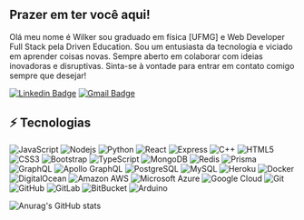 ## Prazer em ter você aqui!
Olá meu nome é Wilker sou graduado em física [UFMG] e Web Developer Full Stack pela Driven Education.
Sou um entusiasta da tecnologia e viciado em aprender coisas novas.
Sempre aberto em colaborar com ideias inovadoras e disruptivas. Sinta-se à vontade para entrar em contato comigo sempre que desejar!


[![Linkedin Badge](https://img.shields.io/badge/-wilkermizael-blue?style=flat-square&logo=Linkedin&logoColor=white&link=https://www.linkedin.com/in/wilkermizael/)](https://www.linkedin.com/in/wilkermizael/)
[![Gmail Badge](https://img.shields.io/badge/-wilkermizael@gmail.com-c14438?style=flat-square&logo=Gmail&logoColor=white&link=mailto:kanna6501@gmail.com)](mailto:wilkermizael@gmail.com)

## ⚡ Tecnologias

![JavaScript](https://img.shields.io/badge/-JavaScript-black?style=flat-square&logo=javascript)
![Nodejs](https://img.shields.io/badge/-Nodejs-black?style=flat-square&logo=Node.js)
![Python](https://img.shields.io/badge/-PostgreSQL-D2691E?style=flat-square&logo=Postgresql)
![React](https://img.shields.io/badge/-React-black?style=flat-square&logo=react)
![Express](https://img.shields.io/badge/-Express-E34A86?style=flat-square&logo=Express)
![C++](https://img.shields.io/badge/-C++-00599C?style=flat-square&logo=c)
![HTML5](https://img.shields.io/badge/-HTML5-E34F26?style=flat-square&logo=html5&logoColor=white)
![CSS3](https://img.shields.io/badge/-CSS3-1572B6?style=flat-square&logo=css3)
![Bootstrap](https://img.shields.io/badge/-Bootstrap-563D7C?style=flat-square&logo=bootstrap)
![TypeScript](https://img.shields.io/badge/-TypeScript-007ACC?style=flat-square&logo=typescript)
![MongoDB](https://img.shields.io/badge/-MongoDB-black?style=flat-square&logo=mongodb)
![Redis](https://img.shields.io/badge/-Redis-black?style=flat-square&logo=Redis)
![Prisma](https://img.shields.io/badge/-Prisma-005571?style=flat-square&logo=Prisma)
![GraphQL](https://img.shields.io/badge/-GraphQL-E10098?style=flat-square&logo=graphql)
![Apollo GraphQL](https://img.shields.io/badge/-Apollo%20GraphQL-311C87?style=flat-square&logo=apollo-graphql)
![PostgreSQL](https://img.shields.io/badge/-PostgreSQL-336791?style=flat-square&logo=postgresql)
![MySQL](https://img.shields.io/badge/-MySQL-black?style=flat-square&logo=mysql)
![Heroku](https://img.shields.io/badge/-Heroku-430098?style=flat-square&logo=heroku)
![Docker](https://img.shields.io/badge/-Docker-black?style=flat-square&logo=docker)
![DigitalOcean](https://img.shields.io/badge/-Digital%20Ocean-darkblue?style=flat-square&logo=digitalocean)
![Amazon AWS](https://img.shields.io/badge/Amazon%20AWS-232F3E?style=flat-square&logo=amazon-aws)
![Microsoft Azure](https://img.shields.io/badge/Microsoft%20Azure-232F7E?style=flat-square&logo=microsoft-azure)
![Google Cloud](https://img.shields.io/badge/Google%20Cloud-black?style=flat-square&logo=google-cloud)
![Git](https://img.shields.io/badge/-Git-black?style=flat-square&logo=git)
![GitHub](https://img.shields.io/badge/-GitHub-181717?style=flat-square&logo=github)
![GitLab](https://img.shields.io/badge/-GitLab-FCA121?style=flat-square&logo=gitlab)
![BitBucket](https://img.shields.io/badge/-BitBucket-darkblue?style=flat-square&logo=bitbucket)
![Arduino](https://img.shields.io/badge/-Arduino-C51A4A?style=flat-square&logo=Arduino)

![Anurag's GitHub stats](https://github-readme-stats.vercel.app/api?username=wilkermizael&show_icons=true&theme=radical)


